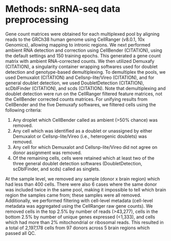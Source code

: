 # Methods: snRNA-seq data preprocessing
Gene count matrices were obtained for each multiplexed pool by aligning reads to the GRCh38 human genome using CellRanger (v8.0.1, 10x Genomics), allowing mapping to intronic regions. We next performed ambient RNA detection and correction using CellBender (CITATION), using the default settings and 150 training epochs. This generated a gene count matrix with ambient RNA-corrected counts. We then utilized Demuxafy (CITATION), a singularity container wrapping softwares used for doublet detection and genotype-based demultiplexing. To demultiplex the pools, we used Demuxalot (CITATION) and Cellsnp-lite/Vireo (CITATION), and for general doublet detection, we used DoubletDetection (CITATION), scDblFinder (CITATION), and scds (CITATION). Note that demultiplexing and doublet detection were run on the CellRanger filtered feature matrices, not the CellBender corrected counts matrices. For unifying results from CellBender and the five Demuxafy softwares, we filtered cells using the following criteria:

1. Any droplet which CellBender called as ambient (>50% chance) was removed. 
2. Any cell which was identified as a doublet or unassigned by either Demuxalot or Cellsnp-lite/Vireo (i.e., heterogenic doublets) was removed.
3. Any cell for which Demuxalot and Cellsnp-lite/Vireo did not agree on donor assignment was removed.
4. Of the remaining cells, cells were retained which at least two of the three general doublet detection softwares (DoubletDetection, scDblFinder, and scds) called as singlets.

At the sample level, we removed any sample (donor x brain region) which had less than 400 cells. There were also 6 cases where the same donor was included twice in the same pool, making it impossible to tell which brain region the samples came from; these samples were all removed. Additionally, we performed filtering with cell-level metadata (cell-level metadata was aggregated using the CellRanger raw gene counts). We removed cells in the top 2.5% by number of reads (>43,277), cells in the bottom 2.5% by number of unique genes expressed (<1,333), and cells which had more than 2% mitochondrial or ribosomal reads. This resulted in a total of 2,197,178 cells from 97 donors across 5 brain regions which passed all QC.
